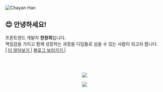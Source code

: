 ![Chayan Han](https://capsule-render.vercel.app/api?type=waving&height=300&text=Chayan_Han&fontAlign=50&fontAlignY=40&color=0:a2e5d0,100:6a94ac&fontColor=ffffff&animation=fadeIn)


## 😊 안녕하세요!
프론트엔드 개발자 <b>한창희</b>입니다.   <br />
책임감을 가지고 함께 성장하는 과정을 디딤돌로 삼을 수 있는 사람이 되고자 합니다. <br />
| <a href="https://www.chayan.io/about" target="_blank">
   더 알아보기
</a> | 
<a href="https://blog.chayan.io/notice/2" target="_blank">
   블로그 보러가기
</a> |

<br /><br />





<p align="center">
   <img align="center" src="https://github-readme-stats.vercel.app/api?username=hchayan" />
</p>

<p align="center">
   <img align="center" src="https://github-readme-stats.vercel.app/api/top-langs/?username=hchayan&layout=compact&hide=python,jav" />
</p>
<!--START_SECTION:waka-->
<!--END_SECTION:waka-->
